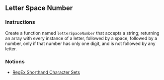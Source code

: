 ## Letter Space Number

### Instructions

Create a function named `letterSpaceNumber` that accepts a string; returning an array with every instance of a letter, followed by a space, followed by a number, only if that number has only one digit, and is not followed by any letter.

### Notions

- [RegEx Shorthand Character Sets](https://github.com/ziishaned/learn-regex#3-shorthand-character-sets)
